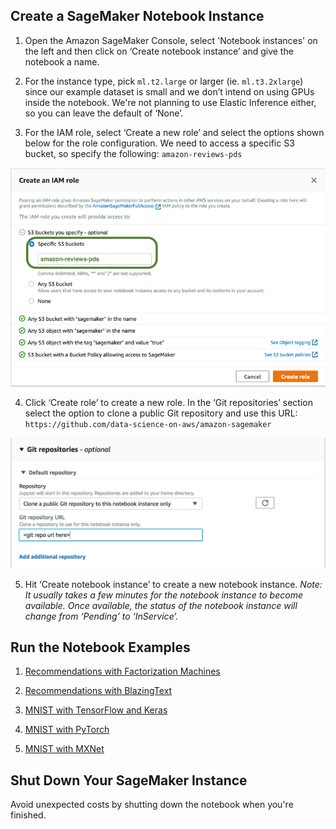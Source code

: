 ## Create a SageMaker Notebook Instance
1. Open the Amazon SageMaker Console, select 'Notebook instances' on the left and then click on ‘Create notebook instance’ and give the notebook a name. 

2. For the instance type, pick `ml.t2.large` or larger (ie. `ml.t3.2xlarge`) since our example dataset is small and we don’t intend on using GPUs inside the notebook.  We're not planning to use Elastic Inference either, so you can leave the default of ‘None’.

3. For the IAM role, select ‘Create a new role’ and select the options shown below for the role configuration.  We need to access a specific S3 bucket, so specify the following:  `amazon-reviews-pds`

![Amazon SageMaker IAM Role](/img/sm-keras-1.png)

4. Click ‘Create role’ to create a new role. In the ‘Git repositories’ section select the option to clone a public Git repository and use this URL:  `https://github.com/data-science-on-aws/amazon-sagemaker`

![Amazon SageMaker Git Repo](/img/sm-keras-git.png)

5. Hit ‘Create notebook instance’ to create a new notebook instance.  _Note: It usually takes a few minutes for the notebook instance to become available. Once available, the status of the notebook instance will change from ‘Pending’ to ‘InService’._

## Run the Notebook Examples
1. [Recommendations with Factorization Machines](factorization/)

2. [Recommendations with BlazingText](blazingtext/)

3. [MNIST with TensorFlow and Keras](tensorflow/)

4. [MNIST with PyTorch](pytorch/)

5. [MNIST with MXNet](mxnet/)

## Shut Down Your SageMaker Instance
Avoid unexpected costs by shutting down the notebook when you're finished.
